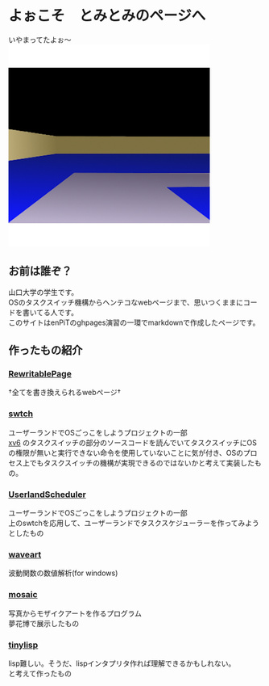 # よぉこそ　とみとみのページへ
いやまってたよぉ〜
![メインアイコン](./newicon.png)

## お前は誰ぞ？
山口大学の学生です。    
OSのタスクスイッチ機構からヘンテコなwebページまで、思いつくままにコードを書いてる人です。  
このサイトはenPiTのghpages演習の一環でmarkdownで作成したページです。  

## 作ったもの紹介
### [RewritablePage]("https://github.com/Tomitomi1021/RewritablePage")   
†全てを書き換えられるwebページ†    
### [swtch]("https://github.com/Tomitomi1021/swtch")  
ユーザーランドでOSごっこをしようプロジェクトの一部    
[xv6]("https://github.com/mit-pdos/xv6-public")
のタスクスイッチの部分のソースコードを読んでいてタスクスイッチにOSの権限が無いと実行できない命令を使用していないことに気が付き、OSのプロセス上でもタスクスイッチの機構が実現できるのではないかと考えて実装したもの。  
### [UserlandScheduler]("https://github.com/Tomitomi1021/UserlandScheduler")  
ユーザーランドでOSごっこをしようプロジェクトの一部  
上のswtchを応用して、ユーザーランドでタスクスケジューラーを作ってみようとしたもの  
### [waveart]("https://github.com/Tomitomi1021/waveart")  
波動関数の数値解析(for windows)  
### [mosaic]("https://github.com/Tomitomi1021/mosaic")  
写真からモザイクアートを作るプログラム  
夢花博で展示したもの  
### [tinylisp]("https://github.com/Tomitomi1021/tinylisp")  
lisp難しい。そうだ、lispインタプリタ作れば理解できるかもしれない。  
と考えて作ったもの
